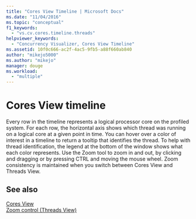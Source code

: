 ```yaml
---
title: "Cores View Timeline | Microsoft Docs"
ms.date: "11/04/2016"
ms.topic: "conceptual"
f1_keywords: 
  - "vs.cv.cores.timeline.threads"
helpviewer_keywords: 
  - "Concurrency Visualizer, Cores View Timeline"
ms.assetid: 10f0c666-ac2f-4ac5-9fb5-a88f660ab840
author: "mikejo5000"
ms.author: "mikejo"
manager: douge
ms.workload: 
  - "multiple"
---
```

# Cores View timeline
Every row in the timeline represents a logical processor core on the profiled system. For each row, the horizontal axis shows which thread was running on a logical core at a given point in time. You can hover over a color of interest in a timeline to return a tooltip that identifies the thread. To help with thread identification, the legend at the bottom of the window shows what each color represents. Use the Zoom tool to zoom in and out, by clicking and dragging or by pressing CTRL and moving the mouse wheel. Zoom consistency is maintained when you switch between Cores View and Threads View.  
  
## See also  
 [Cores View](../profiling/cores-view.md)   
 [Zoom control (Threads View)](../profiling/zoom-control-threads-view.md)